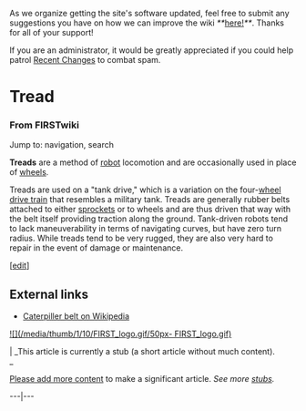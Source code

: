 As we organize getting the site's software updated, feel free to submit any
suggestions you have on how we can improve the wiki
_**_[here!](/index.php/User:Hallry/Suggestions "User:Hallry/Suggestions"
)_**_. Thanks for all of your support!

If you are an administrator, it would be greatly appreciated if you could help
patrol [Recent Changes](/index.php/Special:Recentchanges
"Special:Recentchanges" ) to combat spam.

# Tread

### From FIRSTwiki

Jump to: navigation, search

**Treads** are a method of [robot](/index.php/Robot "Robot" ) locomotion and are occasionally used in place of [wheels](/index.php/Wheel "Wheel" ). 

Treads are used on a "tank drive," which is a variation on the
four-[wheel](/index.php/Wheel "Wheel" ) [drive train](/index.php/Drive_train
"Drive train" ) that resembles a military tank. Treads are generally rubber
belts attached to either [sprockets](/index.php/Sprocket "Sprocket" ) or to
wheels and are thus driven that way with the belt itself providing traction
along the ground. Tank-driven robots tend to lack maneuverability in terms of
navigating curves, but have zero turn radius. While treads tend to be very
rugged, they are also very hard to repair in the event of damage or
maintenance.

[[edit](/index.php?title=Tread&action=edit&section=1 "Edit section: External
links" )]

##  External links

  * [Caterpiller belt on Wikipedia](http://en.wikipedia.org/wiki/Caterpillar_belt "http://en.wikipedia.org/wiki/Caterpillar_belt" )

[![](/media/thumb/1/10/FIRST_logo.gif/50px-
FIRST_logo.gif)](/index.php/Image:FIRST_logo.gif "" )

|  _This article is currently a stub (a short article without much content).  
_

[Please add more
content](http://www.firstwiki.net/index.php?title=Tread&action=edit
"http://www.firstwiki.net/index.php?title=Tread&action=edit" ) to make a
significant article. _See more [stubs](/index.php/Special:Shortpages
"Special:Shortpages" )._  
  
---|---  
  

